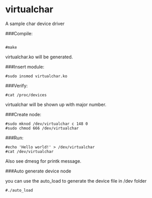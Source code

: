 virtualchar
===========

A sample char device driver

###Compile:

```

#make

```
virtualchar.ko will be generated.

###Insert module:

```
#sudo insmod virtualchar.ko

```
###Verify:

```
#cat /proc/devices

```
virtualchar will be shown up with major number.


###Create node:

```
#sudo mknod /dev/virtualchar c 148 0
#sudo chmod 666 /dev/virtualchar

```

###Run:

```
#echo 'Hello world!' > /dev/virtualchar
#cat /dev/virtualchar

```
Also see dmesg for printk message.

###Auto generate device node

you can use the auto_load to generate the device file in /dev folder

```
#./auto_load

```
